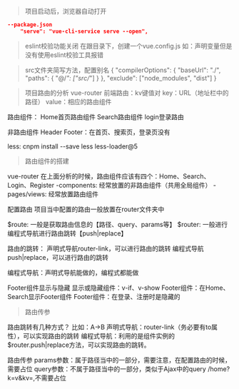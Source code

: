 > 项目启动后，浏览器自动打开
```json
--package.json
    "serve": "vue-cli-service serve --open",
```

> eslint校验功能关闭
在跟目录下，创建一个vue.config.js
如：声明变量但是没有使用eslint校验工具报错

> src文件夹简写方法，配置别名
{
    "compilerOptions": {
        "baseUrl": "./",
        "paths": {
            "@/*": ["src/*"]
        }
    },
    "exclude": ["node_modules", "dist"]
}

> 项目路由的分析
vue-router
前端路由：kv键值对
key：URL（地址栏中的路径）
value：相应的路由组件

路由组件：
Home首页路由组件
Search路由组件
login登录路由

非路由组件
Header
Footer：在首页、搜索页，登录页没有

less: cnpm install --save less less-loader@5

> 路由组件的搭建

vue-router
在上面分析的时候，路由组件应该有四个：Home、Search、Login、Register
-components: 经常放置的非路由组件（共用全局组件）
-pages/views: 经常放置路由组件

配置路由
项目当中配置的路由一般放置在router文件夹中

$route: 一般是获取路由信息的【路径、query、params等】
$router: 一般进行编程式导航进行路由跳转【push|replace】

路由的跳转：
    声明式导航router-link，可以进行路由的跳转
    编程式导航push|replace，可以进行路由的跳转

编程式导航：声明式导航能做的，编程式都能做

Footer组件显示与隐藏
显示或隐藏组件：v-if、v-show
Footer组件：在Home、Search显示Footer组件
Footer组件：在登录、注册时是隐藏的

> 路由传参

路由跳转有几种方式？
比如：A->B
声明式导航：router-link（务必要有to属性），可以实现路由的跳转
编程式导航：利用的是组件实例的$router.push|replace方法，可以实现路由的跳转。

路由传参
    params参数：属于路径当中的一部分，需要注意，在配置路由的时候，需要占位
    query参数：不属于路径当中的一部分，类似于Ajax中的query  /home?k=v&kv=,不需要占位
